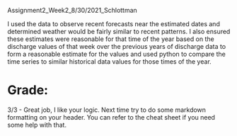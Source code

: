 Assignment2_Week2_8/30/2021_Schlottman

I used the data to observe recent forecasts near the estimated dates and determined weather would be fairly similar to recent patterns. I also ensured these estimates were reasonable for that time of the year based on the discharge values of that week over the previous years of discharge data to form a reasonable estimate for the values and used python to compare the time series to similar historical data values for those times of the year.

# Grade:
3/3 - Great job, I like your logic.  Next time try to do some markdown formatting on your header. You can refer to the cheat sheet if you need some help with that. 
